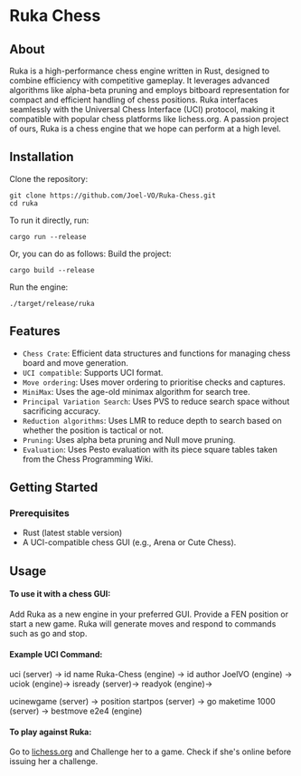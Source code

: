 # Ruka Chess #
## About ##
Ruka is a high-performance chess engine written in Rust, designed to combine efficiency with competitive gameplay. It leverages advanced algorithms like alpha-beta pruning and employs bitboard representation for compact and efficient handling of chess positions.
Ruka interfaces seamlessly with the Universal Chess Interface (UCI) protocol, making it compatible with popular chess platforms like lichess.org.
A passion project of ours, Ruka is a chess engine that we hope can perform at a high level.
## Installation ##
Clone the repository:

```shell
git clone https://github.com/Joel-VO/Ruka-Chess.git
cd ruka
```
To run it directly, run:
```shell
cargo run --release
```
Or, you can do as follows:
Build the project:

```shell
cargo build --release
```

Run the engine:
```shell
./target/release/ruka
```

## Features ##
* `Chess Crate`: Efficient data structures and functions for managing chess board and move generation.
* `UCI compatible`: Supports UCI format.
* `Move ordering`: Uses mover ordering to prioritise checks and captures.
* `MiniMax`: Uses the age-old minimax algorithm for search tree.
* `Principal Variation Search`: Uses PVS to reduce search space without sacrificing accuracy.
* `Reduction algorithms`: Uses LMR to reduce depth to search based on whether the position is tactical or not.
* `Pruning`: Uses alpha beta pruning and Null move pruning.
* `Evaluation`: Uses Pesto evaluation with its piece square tables taken from the Chess Programming Wiki. 

## Getting Started ##
### Prerequisites ###
* Rust (latest stable version)
* A UCI-compatible chess GUI (e.g., Arena or Cute Chess).

## Usage ##
#### To use it with a chess GUI:

Add Ruka as a new engine in your preferred GUI.
Provide a FEN position or start a new game.
Ruka will generate moves and respond to commands such as go and stop.

#### Example UCI Command: ####
uci (server) -> id name Ruka-Chess (engine) -> id author JoelVO (engine) -> uciok (engine)-> isready (server)-> readyok (engine)-> 

ucinewgame (server) -> position startpos (server) -> go maketime 1000 (server) -> bestmove e2e4 (engine)
#### To play against Ruka:
Go to [lichess.org](#https://lichess.org/@/Ruka-Chess) and Challenge her to a game. Check if she's online before issuing her a challenge. 

